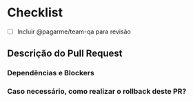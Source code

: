 # Checklist

- [ ] Incluir @pagarme/team-qa para revisão

## Descrição do Pull Request

<!--
  Descreva o que este Pull Request faz.
    **Se for uma melhoria** 
        - Descrever os ganhos e atividades dessa melhoria:
        Exemplos:    
            - Refatoração       
                - Alterado o nome dos arquivos para seguir um padrão    
            - Melhoria técnica      
                - Timezone atualizada       
                - alteração para adicionar mais URL's base no teste controlado via JOB  
    **Se for testes** 
        -  Especificar o teste que foi criado. Exemplo:     
            - Payables      
            - Criando um payable      
            - Cancelando um payable       
            - Pagando um payable  
    **Tipo de teste**    
        Exemplos:     
            - API    
            - Aceitação    
            - Unitário
-->

### Dependências e Blockers

<!--
  Descreva as dependências que este Pull Request tem.
-->

### Caso necessário, como realizar o rollback deste PR?

<!--
  Descreva os detalhes sobre o rollback para esse PR.
-->
